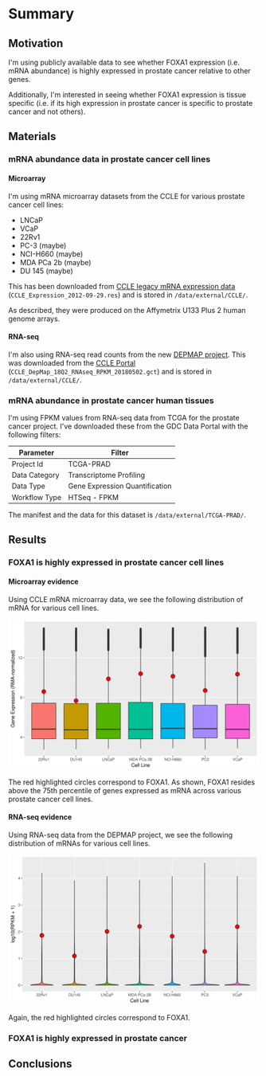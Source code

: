 # Summary

## Motivation

I'm using publicly available data to see whether FOXA1 expression (i.e. mRNA abundance)
is highly expressed in prostate cancer relative to other genes.

Additionally, I'm interested in seeing whether FOXA1 expression is tissue specific
(i.e. if its high expression in prostate cancer is specific to prostate cancer and not others).

## Materials

### mRNA abundance data in prostate cancer cell lines

#### Microarray

I'm using mRNA microarray datasets from the CCLE for various prostate cancer cell lines:

* LNCaP
* VCaP
* 22Rv1
* PC-3 (maybe)
* NCI-H660 (maybe)
* MDA PCa 2b (maybe)
* DU 145 (maybe)

This has been downloaded from [CCLE legacy mRNA expression data](https://portals.broadinstitute.org/ccle/data)
(`CCLE_Expression_2012-09-29.res`) and is stored in `/data/external/CCLE/`.

As described, they were produced on the Affymetrix U133 Plus 2 human genome arrays.

#### RNA-seq

I'm also using RNA-seq read counts from the new [DEPMAP project](https://depmap.org/portal/dataset/omics).
This was downloaded from the [CCLE Portal](https://portals.broadinstitute.org/ccle/data)
(`CCLE_DepMap_18Q2_RNAseq_RPKM_20180502.gct`) and is stored in `/data/external/CCLE/`.

### mRNA abundance in prostate cancer human tissues

I'm using FPKM values from RNA-seq data from TCGA for the prostate cancer project.
I've downloaded these from the GDC Data Portal with the following filters:

| Parameter     | Filter                         |
| ------------- | ------------------------------ |
| Project Id    | TCGA-PRAD                      |
| Data Category | Transcriptome Profiling        |
| Data Type     | Gene Expression Quantification |
| Workflow Type | HTSeq - FPKM                   |

The manifest and the data for this dataset is `/data/external/TCGA-PRAD/`.

## Results

### FOXA1 is highly expressed in prostate cancer cell lines

#### Microarray evidence

Using CCLE mRNA microarray data, we see the following distribution of mRNA for
various cell lines.

![FOXA1 mRNA abundance in prostate cancer cell lines](cell-lines-microarray.png)

The red highlighted circles correspond to FOXA1.
As shown, FOXA1 resides above the 75th percentile of genes expressed as mRNA across
various prostate cancer cell lines.

#### RNA-seq evidence

Using RNA-seq data from the DEPMAP project, we see the following distribution of
mRNAs for various cell lines.

![FOXA1 mRNA abundance in prostate cancer cell lines](cell-lines-seq.png)

Again, the red highlighted circles correspond to FOXA1.

### FOXA1 is highly expressed in prostate cancer

## Conclusions

